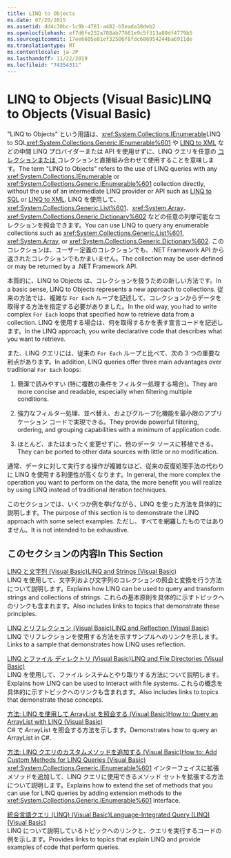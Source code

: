 ```yaml
---
title: LINQ to Objects
ms.date: 07/20/2015
ms.assetid: dd4c30bc-1c9b-4781-a482-b5eada38deb2
ms.openlocfilehash: ef7d6fe232a788ab77661e9c5f313a80df4779b5
ms.sourcegitcommit: 17ee6605e01ef32506f8fdc686954244ba6911de
ms.translationtype: MT
ms.contentlocale: ja-JP
ms.lasthandoff: 11/22/2019
ms.locfileid: "74354311"
---
```

# <a name="linq-to-objects-visual-basic"></a><span data-ttu-id="5081f-102">LINQ to Objects (Visual Basic)</span><span class="sxs-lookup"><span data-stu-id="5081f-102">LINQ to Objects (Visual Basic)</span></span>
<span data-ttu-id="5081f-103">"LINQ to Objects" という用語は、<xref:System.Collections.IEnumerable>LINQ to SQL<xref:System.Collections.Generic.IEnumerable%601> や [LINQ to XML](../../../../framework/data/adonet/sql/linq/index.md) などの中間 LINQ プロバイダーまたは API を使用せずに、LINQ クエリを任意の [ コレクションまたは ](../../../../visual-basic/programming-guide/concepts/linq/linq-to-xml.md) コレクションと直接組み合わせて使用することを意味します。</span><span class="sxs-lookup"><span data-stu-id="5081f-103">The term "LINQ to Objects" refers to the use of LINQ queries with any <xref:System.Collections.IEnumerable> or <xref:System.Collections.Generic.IEnumerable%601> collection directly, without the use of an intermediate LINQ provider or API such as [LINQ to SQL](../../../../framework/data/adonet/sql/linq/index.md) or [LINQ to XML](../../../../visual-basic/programming-guide/concepts/linq/linq-to-xml.md).</span></span> <span data-ttu-id="5081f-104">LINQ を使用して、<xref:System.Collections.Generic.List%601>、<xref:System.Array>、<xref:System.Collections.Generic.Dictionary%602> などの任意の列挙可能なコレクションを照会できます。</span><span class="sxs-lookup"><span data-stu-id="5081f-104">You can use LINQ to query any enumerable collections such as <xref:System.Collections.Generic.List%601>, <xref:System.Array>, or <xref:System.Collections.Generic.Dictionary%602>.</span></span> <span data-ttu-id="5081f-105">このコレクションは、ユーザー定義のコレクションでも、.NET Framework API から返されたコレクションでもかまいません。</span><span class="sxs-lookup"><span data-stu-id="5081f-105">The collection may be user-defined or may be returned by a .NET Framework API.</span></span>  
  
 <span data-ttu-id="5081f-106">本質的に、LINQ to Objects は、コレクションを扱うための新しい方法です。</span><span class="sxs-lookup"><span data-stu-id="5081f-106">In a basic sense, LINQ to Objects represents a new approach to collections.</span></span> <span data-ttu-id="5081f-107">従来の方法では、複雑な `For Each` ループを記述して、コレクションからデータを取得する方法を指定する必要がありました。</span><span class="sxs-lookup"><span data-stu-id="5081f-107">In the old way, you had to write complex `For Each` loops that specified how to retrieve data from a collection.</span></span> <span data-ttu-id="5081f-108">LINQ を使用する場合は、何を取得するかを表す宣言コードを記述します。</span><span class="sxs-lookup"><span data-stu-id="5081f-108">In the LINQ approach, you write declarative code that describes what you want to retrieve.</span></span>  
  
 <span data-ttu-id="5081f-109">また、LINQ クエリには、従来の `For Each` ループと比べて、次の 3 つの重要な利点があります。</span><span class="sxs-lookup"><span data-stu-id="5081f-109">In addition, LINQ queries offer three main advantages over traditional `For Each` loops:</span></span>  
  
1. <span data-ttu-id="5081f-110">簡潔で読みやすい (特に複数の条件をフィルター処理する場合)。</span><span class="sxs-lookup"><span data-stu-id="5081f-110">They are more concise and readable, especially when filtering multiple conditions.</span></span>  
  
2. <span data-ttu-id="5081f-111">強力なフィルター処理、並べ替え、およびグループ化機能を最小限のアプリケーション コードで実現できる。</span><span class="sxs-lookup"><span data-stu-id="5081f-111">They provide powerful filtering, ordering, and grouping capabilities with a minimum of application code.</span></span>  
  
3. <span data-ttu-id="5081f-112">ほとんど、またはまったく変更せずに、他のデータ ソースに移植できる。</span><span class="sxs-lookup"><span data-stu-id="5081f-112">They can be ported to other data sources with little or no modification.</span></span>  
  
 <span data-ttu-id="5081f-113">通常、データに対して実行する操作が複雑なほど、従来の反復処理手法の代わりに LINQ を使用する利便性が高くなります。</span><span class="sxs-lookup"><span data-stu-id="5081f-113">In general, the more complex the operation you want to perform on the data, the more benefit you will realize by using LINQ instead of traditional iteration techniques.</span></span>  
  
 <span data-ttu-id="5081f-114">このセクションでは、いくつか例を挙げながら、LINQ を使った方法を具体的に説明します。</span><span class="sxs-lookup"><span data-stu-id="5081f-114">The purpose of this section is to demonstrate the LINQ approach with some select examples.</span></span> <span data-ttu-id="5081f-115">ただし、すべてを網羅したものではありません。</span><span class="sxs-lookup"><span data-stu-id="5081f-115">It is not intended to be exhaustive.</span></span>  
  
## <a name="in-this-section"></a><span data-ttu-id="5081f-116">このセクションの内容</span><span class="sxs-lookup"><span data-stu-id="5081f-116">In This Section</span></span>  
 [<span data-ttu-id="5081f-117">LINQ と文字列 (Visual Basic)</span><span class="sxs-lookup"><span data-stu-id="5081f-117">LINQ and Strings (Visual Basic)</span></span>](../../../../visual-basic/programming-guide/concepts/linq/linq-and-strings.md)  
 <span data-ttu-id="5081f-118">LINQ を使用して、文字列および文字列のコレクションの照会と変換を行う方法について説明します。</span><span class="sxs-lookup"><span data-stu-id="5081f-118">Explains how LINQ can be used to query and transform strings and collections of strings.</span></span> <span data-ttu-id="5081f-119">これらの基本原則を具体的に示すトピックへのリンクも含まれます。</span><span class="sxs-lookup"><span data-stu-id="5081f-119">Also includes links to topics that demonstrate these principles.</span></span>  
  
 [<span data-ttu-id="5081f-120">LINQ とリフレクション (Visual Basic)</span><span class="sxs-lookup"><span data-stu-id="5081f-120">LINQ and Reflection (Visual Basic)</span></span>](../../../../visual-basic/programming-guide/concepts/linq/linq-and-reflection.md)  
 <span data-ttu-id="5081f-121">LINQ でリフレクションを使用する方法を示すサンプルへのリンクを示します。</span><span class="sxs-lookup"><span data-stu-id="5081f-121">Links to a sample that demonstrates how LINQ uses reflection.</span></span>  
  
 [<span data-ttu-id="5081f-122">LINQ とファイル ディレクトリ (Visual Basic)</span><span class="sxs-lookup"><span data-stu-id="5081f-122">LINQ and File Directories (Visual Basic)</span></span>](../../../../visual-basic/programming-guide/concepts/linq/linq-and-file-directories.md)  
 <span data-ttu-id="5081f-123">LINQ を使用して、ファイル システムとやり取りする方法について説明します。</span><span class="sxs-lookup"><span data-stu-id="5081f-123">Explains how LINQ can be used to interact with file systems.</span></span> <span data-ttu-id="5081f-124">これらの概念を具体的に示すトピックへのリンクも含まれます。</span><span class="sxs-lookup"><span data-stu-id="5081f-124">Also includes links to topics that demonstrate these concepts.</span></span>  
  
 [<span data-ttu-id="5081f-125">方法: LINQ を使用して ArrayList を照会する (Visual Basic)</span><span class="sxs-lookup"><span data-stu-id="5081f-125">How to: Query an ArrayList with LINQ (Visual Basic)</span></span>](../../../../visual-basic/programming-guide/concepts/linq/how-to-query-an-arraylist-with-linq.md)  
 <span data-ttu-id="5081f-126">C# で ArrayList を照会する方法を示します。</span><span class="sxs-lookup"><span data-stu-id="5081f-126">Demonstrates how to query an ArrayList in C#.</span></span>  
  
 [<span data-ttu-id="5081f-127">方法: LINQ クエリのカスタムメソッドを追加する (Visual Basic)</span><span class="sxs-lookup"><span data-stu-id="5081f-127">How to: Add Custom Methods for LINQ Queries (Visual Basic)</span></span>](../../../../visual-basic/programming-guide/concepts/linq/how-to-add-custom-methods-for-linq-queries.md)  
 <span data-ttu-id="5081f-128"><xref:System.Collections.Generic.IEnumerable%601> インターフェイスに拡張メソッドを追加して、LINQ クエリに使用できるメソッド セットを拡張する方法について説明します。</span><span class="sxs-lookup"><span data-stu-id="5081f-128">Explains how to extend the set of methods that you can use for LINQ queries by adding extension methods to the <xref:System.Collections.Generic.IEnumerable%601> interface.</span></span>  
  
 [<span data-ttu-id="5081f-129">統合言語クエリ (LINQ) (Visual Basic)</span><span class="sxs-lookup"><span data-stu-id="5081f-129">Language-Integrated Query (LINQ) (Visual Basic)</span></span>](../../../../visual-basic/programming-guide/concepts/linq/index.md)  
 <span data-ttu-id="5081f-130">LINQ について説明しているトピックへのリンクと、クエリを実行するコードの例を示します。</span><span class="sxs-lookup"><span data-stu-id="5081f-130">Provides links to topics that explain LINQ and provide examples of code that perform queries.</span></span>
